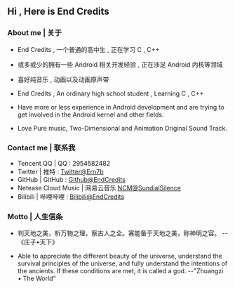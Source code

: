 ## Hi , Here is End Credits

### About me | 关于

- End Credits , 一个普通的高中生 , 正在学习 C , C++
- 或多或少的拥有一些 Android 相关开发经验 , 正在涉足 Android 内核等领域
- 喜好纯音乐 , 动画以及动画原声带

- End Credits , An ordinary high school student , Learning C , C++
- Have more or less experience in Android development and are trying to get involved in the Android kernel and other fields.
- Love Pure music, Two-Dimensional and Animation Original Sound Track.

### Contact me | 联系我

- Tencent QQ | QQ : 2954582482
- Twitter | 推特 : [Twitter@Ern7b](https://twitter.com/Ern7b)
- GitHub | GitHub : [Github@EndCredits](https://github.com/EndCredits)
- Netease Cloud Music | 网易云音乐 [NCM@SundialSilence](https://music.163.com/#/user/home?id=636398348)
- Bilibili | 哔哩哔哩 : [Bilibili@EndCredits](https://space.bilibili.com/244746008)

### Motto | 人生信条

- 判天地之美，析万物之理，察古人之全。寡能备于天地之美，称神明之容。 --《庄子•天下》

- Able to appreciate the different beauty of the universe, understand the survival principles of the universe, and fully understand the intentions of the ancients. If these conditions are met, it is called a god. --"Zhuangzi • The World"

<!--
**EndCredits/EndCredits** is a ✨ _special_ ✨ repository because its `README.md` (this file) appears on your GitHub profile.

Here are some ideas to get you started:

- 🔭 I’m currently working on ...
- 🌱 I’m currently learning ...
- 👯 I’m looking to collaborate on ...
- 🤔 I’m looking for help with ...
- 💬 Ask me about ...
- 📫 How to reach me: ...
- 😄 Pronouns: ...
- ⚡ Fun fact: ...
-->
